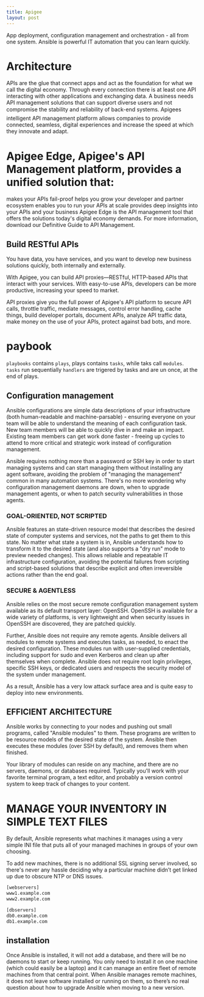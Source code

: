 ```yaml
---
title: Apigee
layout: post
---
```


App deployment, configuration management and orchestration - all from one system. Ansible is powerful IT automation that you can learn quickly.

# Architecture
APIs are the glue that connect apps and act as the foundation for what we call the digital economy. Through every connection there is at least one API interacting with other applications and exchanging data. A business needs API management solutions that can support diverse users and not compromise the stability and reliability of back-end systems. Apigees intelligent API management platform allows companies to provide connected, seamless, digital experiences and increase the speed at which they innovate and adapt.

# Apigee Edge, Apigee's API Management platform, provides a unified solution that:

makes your APIs fail-proof
helps you grow your developer and partner ecosystem
enables you to run your APIs at scale
provides deep insights into your APIs and your business
Apigee Edge is the API management tool that offers the solutions today's digital economy demands. For more information, download our Definitive Guide to API Management.

## Build RESTful APIs
You have data, you have services, and you want to develop new business solutions quickly, both internally and externally.

With Apigee, you can build API proxies—RESTful, HTTP-based APIs that interact with your services. With easy-to-use APIs, developers can be more productive, increasing your speed to market.

API proxies give you the full power of Apigee's API platform to secure API calls, throttle traffic, mediate messages, control error handling, cache things, build developer portals, document APIs, analyze API traffic data, make money on the use of your APIs, protect against bad bots, and more.

# paybook

`playbooks` contains `plays`, plays contains `tasks`, while taks call `modules`.
`tasks` run sequentially
`handlers` are trigered by tasks and are un once, at the end of plays.


## Configuration management
Ansible configurations are simple data descriptions of your infrastructure (both human-readable and machine-parsable) - ensuring everyone on your team will be able to understand the meaning of each configuration task. New team members will be able to quickly dive in and make an impact. Existing team members can get work done faster - freeing up cycles to attend to more critical and strategic work instead of configuration management.


Ansible requires nothing more than a password or SSH key in order to start managing systems and can start managing them without installing any agent software, avoiding the problem of "managing the management" common in many automation systems. There's no more wondering why configuration management daemons are down, when to upgrade management agents, or when to patch security vulnerabilities in those agents.

### GOAL-ORIENTED, NOT SCRIPTED
Ansible features an state-driven resource model that describes the desired state of computer systems and services, not the paths to get them to this state. No matter what state a system is in, Ansible understands how to transform it to the desired state (and also supports a "dry run" mode to preview needed changes). This allows reliable and repeatable IT infrastructure configuration, avoiding the potential failures from scripting and script-based solutions that describe explicit and often irreversible actions rather than the end goal.


### SECURE & AGENTLESS
Ansible relies on the most secure remote configuration management system available as its default transport layer: OpenSSH. OpenSSH is available for a wide variety of platforms, is very lightweight and when security issues in OpenSSH are discovered, they are patched quickly.

Further, Ansible does not require any remote agents. Ansible delivers all modules to remote systems and executes tasks, as needed, to enact the desired configuration. These modules run with user-supplied credentials, including support for sudo and even Kerberos and clean up after themselves when complete. Ansible does not require root login privileges, specific SSH keys, or dedicated users and respects the security model of the system under management.

As a result, Ansible has a very low attack surface area and is quite easy to deploy into new environments.

## EFFICIENT ARCHITECTURE
Ansible works by connecting to your nodes and pushing out small programs, called "Ansible modules" to them. These programs are written to be resource models of the desired state of the system. Ansible then executes these modules (over SSH by default), and removes them when finished.

Your library of modules can reside on any machine, and there are no servers, daemons, or databases required. Typically you'll work with your favorite terminal program, a text editor, and probably a version control system to keep track of changes to your content.

# MANAGE YOUR INVENTORY IN SIMPLE TEXT FILES

By default, Ansible represents what machines it manages using a very simple INI file that puts all of your managed machines in groups of your own choosing.  

To add new machines, there is no additional SSL signing server involved, so there's never any hassle deciding why a particular machine didn’t get linked up due to obscure NTP or DNS issues.

```bash
[webservers]
www1.example.com
www2.example.com

[dbservers]
db0.example.com
db1.example.com
```

## installation
Once Ansible is installed, it will not add a database, and there will be no daemons to start or keep running. You only need to install it on one machine (which could easily be a laptop) and it can manage an entire fleet of remote machines from that central point. When Ansible manages remote machines, it does not leave software installed or running on them, so there’s no real question about how to upgrade Ansible when moving to a new version.
